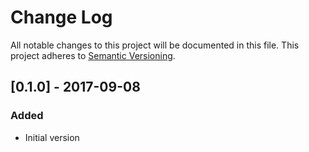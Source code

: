 # Change Log
All notable changes to this project will be documented in this file.
This project adheres to [Semantic Versioning](http://semver.org).

## [0.1.0] - 2017-09-08
### Added
- Initial version